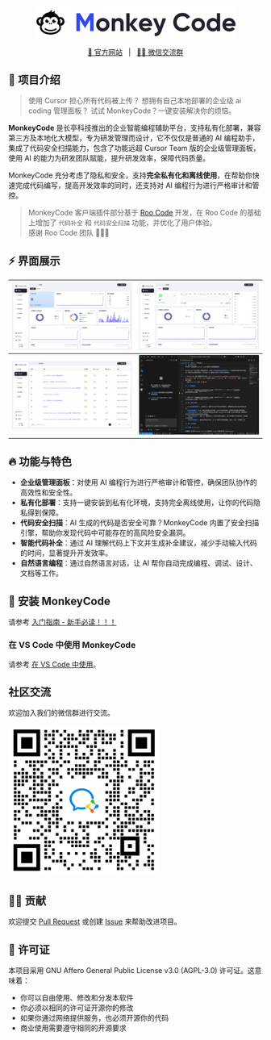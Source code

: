 <p align="center">
  <img src="/images/banner.png" width="400" />
</p>

<p align="center">
  <a target="_blank" href="https://monkeycode.docs.baizhi.cloud/">📖 官方网站</a> &nbsp; | &nbsp;
  <a target="_blank" href="/images/wechat.png">🙋‍♂️ 微信交流群</a>
</p>

## 👋 项目介绍

> 使用 Cursor 担心所有代码被上传？
> 想拥有自己本地部署的企业级 ai coding 管理面板？
> 试试 MonkeyCode？一键安装解决你的烦恼。

**MonkeyCode** 是长亭科技推出的企业智能编程辅助平台，支持私有化部署，兼容第三方及本地化大模型，专为研发管理而设计，它不仅仅是普通的 AI 编程助手，集成了代码安全扫描能力，包含了功能远超 Cursor Team 版的企业级管理面板，使用 AI 的能力为研发团队赋能，提升研发效率，保障代码质量。

MonkeyCode 充分考虑了隐私和安全，支持**完全私有化和离线使用**，在帮助你快速完成代码编写，提高开发效率的同时，还支持对 AI 编程行为进行严格审计和管控。

> MonkeyCode 客户端插件部分基于 [Roo Code](https://github.com/RooCodeInc/Roo-Code) 开发，在 Roo Code 的基础上增加了 `代码补全` 和 `代码安全扫描` 功能，并优化了用户体验。  
> 感谢 Roo Code 团队 🙏🙏🙏

## ⚡️ 界面展示

| <img src="/images/screenshot-1.png" width=370 /> | <img src="/images/screenshot-2.png" width=370 /> |
| ------------------------------------------------ | ------------------------------------------------ |
| <img src="/images/screenshot-3.png" width=370 /> | <img src="/images/screenshot-4.png" width=370 /> |

## 🔥 功能与特色

- **企业级管理面板**：对使用 AI 编程行为进行严格审计和管控，确保团队协作的高效性和安全性。
- **私有化部署**：支持一键安装到私有化环境，支持完全离线使用，让你的代码隐私得到保障。
- **代码安全扫描**：AI 生成的代码是否安全可靠？MonkeyCode 内置了安全扫描引擎，帮助你发现代码中可能存在的高风险安全漏洞。
- **智能代码补全**：通过 AI 理解代码上下文并生成补全建议，减少手动输入代码的时间，显著提升开发效率。
- **自然语言编程**：通过自然语言对话，让 AI 帮你自动完成编程、调试、设计、文档等工作。

## 🚀 安装 MonkeyCode

请参考 [入门指南 - 新手必读！！！](https://monkeycode.docs.baizhi.cloud/node/0197be94-c6c1-737a-a0ca-01cd9c81e833)

### 在 VS Code 中使用 MonkeyCode

请参考 [在 VS Code 中使用](https://monkeycode.docs.baizhi.cloud/node/0197e39a-14e7-79db-8e25-6d775407a85b)。

## 社区交流

欢迎加入我们的微信群进行交流。

<img src="/images/wechat.png" width="300" />

## 🙋‍♂️ 贡献

欢迎提交 [Pull Request](https://github.com/chaitin/MonkeyCode/pulls) 或创建 [Issue](https://github.com/chaitin/MonkeyCode/issues) 来帮助改进项目。


## 📝 许可证

本项目采用 GNU Affero General Public License v3.0 (AGPL-3.0) 许可证。这意味着：

- 你可以自由使用、修改和分发本软件
- 你必须以相同的许可证开源你的修改
- 如果你通过网络提供服务，也必须开源你的代码
- 商业使用需要遵守相同的开源要求

